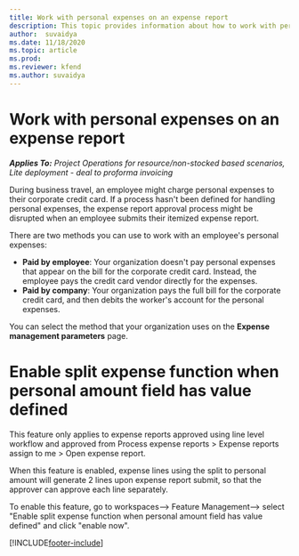 ```yaml
---
title: Work with personal expenses on an expense report
description: This topic provides information about how to work with personal expenses incurred by employees while traveling for business purposes.
author:  suvaidya
ms.date: 11/18/2020 
ms.topic: article
ms.prod:
ms.reviewer: kfend
ms.author: suvaidya
---
```



# Work with personal expenses on an expense report

_**Applies To:** Project Operations for resource/non-stocked based scenarios, Lite deployment - deal to proforma invoicing_

During business travel, an employee might charge personal expenses to their corporate credit card. If a process hasn't been defined for handling personal expenses, the expense report approval process might be disrupted when an employee submits their itemized expense report.

There are two methods you can use to work with an employee's personal expenses:

  - **Paid by employee**: Your organization doesn't pay personal expenses that appear on the bill for the corporate credit card. Instead, the employee pays the credit card vendor directly for the expenses. 
  - **Paid by company**: Your organization pays the full bill for the corporate credit card, and then debits the worker's account for the personal expenses.

You can select the method that your organization uses on the **Expense management parameters** page.


# Enable split expense function when personal amount field has value defined

This feature only applies to expense reports approved using line level workflow and approved from Process expense reports > Expense reports assign to me > Open expense report. 

When this feature is enabled,  expense lines using the split to personal amount will generate 2 lines upon expense report submit, so that the approver can approve each line separately.

To enable this feature, go to workspaces--> Feature Management--> select "Enable split expense function when personal amount field has value defined" and click "enable now". 



[!INCLUDE[footer-include](../includes/footer-banner.md)]
